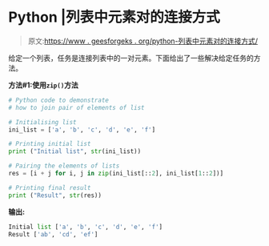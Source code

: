 # Python |列表中元素对的连接方式

> 原文:[https://www . geesforgeks . org/python-列表中元素对的连接方式/](https://www.geeksforgeeks.org/python-ways-to-join-pair-of-elements-in-list/)

给定一个列表，任务是连接列表中的一对元素。下面给出了一些解决给定任务的方法。

**方法#1:使用`zip()`方法**

```py
# Python code to demonstrate 
# how to join pair of elements of list

# Initialising list
ini_list = ['a', 'b', 'c', 'd', 'e', 'f']

# Printing initial list 
print ("Initial list", str(ini_list))

# Pairing the elements of lists
res = [i + j for i, j in zip(ini_list[::2], ini_list[1::2])]

# Printing final result
print ("Result", str(res))
```

**输出:**

```py
Initial list ['a', 'b', 'c', 'd', 'e', 'f']
Result ['ab', 'cd', 'ef']

```